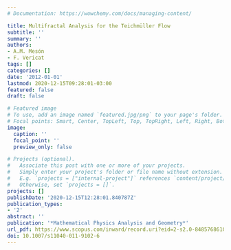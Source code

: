 ```yaml
---
# Documentation: https://wowchemy.com/docs/managing-content/

title: Multifractal Analysis for the Teichmüller Flow
subtitle: ''
summary: ''
authors:
- A.M. Mesón
- F. Vericat
tags: []
categories: []
date: '2012-01-01'
lastmod: 2020-12-15T09:28:01-03:00
featured: false
draft: false

# Featured image
# To use, add an image named `featured.jpg/png` to your page's folder.
# Focal points: Smart, Center, TopLeft, Top, TopRight, Left, Right, BottomLeft, Bottom, BottomRight.
image:
  caption: ''
  focal_point: ''
  preview_only: false

# Projects (optional).
#   Associate this post with one or more of your projects.
#   Simply enter your project's folder or file name without extension.
#   E.g. `projects = ["internal-project"]` references `content/project/deep-learning/index.md`.
#   Otherwise, set `projects = []`.
projects: []
publishDate: '2020-12-15T12:28:01.840787Z'
publication_types:
- '2'
abstract: ''
publication: '*Mathematical Physics Analysis and Geometry*'
url_pdf: https://www.scopus.com/inward/record.uri?eid=2-s2.0-84857686106&doi=10.1007%2fs11040-011-9102-6&partnerID=40&md5=f5577109f2c689272b89d96a8caa6004
doi: 10.1007/s11040-011-9102-6
---
```

